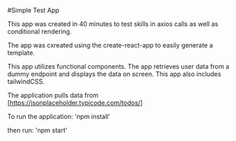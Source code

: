 #Simple Test App

This app was created in 40 minutes to test skills in axios calls as well as conditional rendering. 

The app was cxreated using the create-react-app to easily generate a template.

This app utilizes functional components. The app retrieves user data from a dummy endpoint and displays the data on screen. This app also includes tailwindCSS.

The application pulls data from [https://jsonplaceholder.typicode.com/todos/]

To run the application:
'npm install'

then run:
'npm start'

